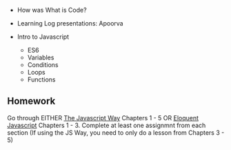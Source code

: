 * How was What is Code?

* Learning Log presentations: Apoorva

* Intro to Javascript
  * ES6
  * Variables
  * Conditions
  * Loops
  * Functions

## Homework  

Go through EITHER [The Javascript Way](https://github.com/thejsway/thejsway) Chapters 1 - 5 OR [Eloquent Javascript](https://eloquentjavascript.net/) Chapters 1 - 3. Complete at least one assignmnt from each section (If using the JS Way, you need to only do a lesson from Chapters 3 - 5)

